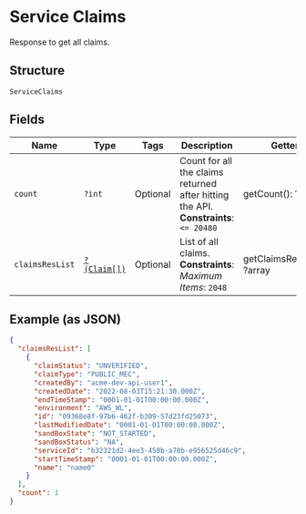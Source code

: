 
# Service Claims

Response to get all claims.

## Structure

`ServiceClaims`

## Fields

| Name | Type | Tags | Description | Getter | Setter |
|  --- | --- | --- | --- | --- | --- |
| `count` | `?int` | Optional | Count for all the claims returned after hitting the API.<br>**Constraints**: `<= 20480` | getCount(): ?int | setCount(?int count): void |
| `claimsResList` | [`?(Claim[])`](../../doc/models/claim.md) | Optional | List of all claims.<br>**Constraints**: *Maximum Items*: `2048` | getClaimsResList(): ?array | setClaimsResList(?array claimsResList): void |

## Example (as JSON)

```json
{
  "claimsResList": [
    {
      "claimStatus": "UNVERIFIED",
      "claimType": "PUBLIC_MEC",
      "createdBy": "acme-dev-api-user1",
      "createdDate": "2022-08-03T15:21:30.000Z",
      "endTimeStamp": "0001-01-01T00:00:00.000Z",
      "environment": "AWS_WL",
      "id": "09368e8f-97b6-462f-b309-57d23fd25073",
      "lastModifiedDate": "0001-01-01T00:00:00.000Z",
      "sandBoxState": "NOT_STARTED",
      "sandBoxStatus": "NA",
      "serviceId": "b32321d2-4ee3-458b-a70b-e956525d46c9",
      "startTimeStamp": "0001-01-01T00:00:00.000Z",
      "name": "name0"
    }
  ],
  "count": 1
}
```

